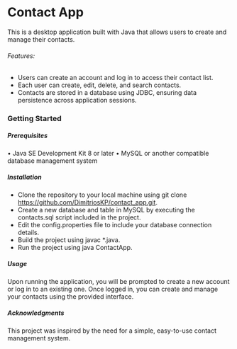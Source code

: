 
# Contact App

This is a desktop application built with Java that allows users to create and manage their contacts.

###### Features:
-	Users can create an account and log in to access their contact list.
-	Each user can create, edit, delete, and search contacts.
-	Contacts are stored in a database using JDBC, ensuring data persistence across application sessions.


### Getting Started

##### Prerequisites
•	Java SE Development Kit 8 or later
•	MySQL or another compatible database management system

##### Installation
- Clone the repository to your local machine using git clone https://github.com/DimitriosKP/contact_app.git.
- Create a new database and table in MySQL by executing the contacts.sql script included in the project.
-	Edit the config.properties file to include your database connection details.
-	Build the project using javac *.java.
-	Run the project using java ContactApp.


##### Usage
Upon running the application, you will be prompted to create a new account or log in to an existing one. Once logged in, you can create and manage your contacts using the provided interface.


##### Acknowledgments
This project was inspired by the need for a simple, easy-to-use contact management system.



